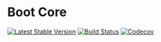 # Boot Core
[![Latest Stable Version](https://poser.pugx.org/spiral/boot/version)](https://packagist.org/packages/spiral/boot)
[![Build Status](https://travis-ci.org/spiral/boot.svg?branch=master)](https://travis-ci.org/spiral/boot)
[![Codecov](https://codecov.io/gh/spiral/boot/branch/master/graph/badge.svg)](https://codecov.io/gh/spiral/boot/)
